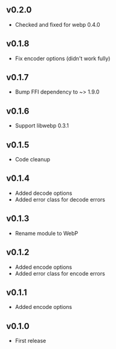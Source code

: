 ## v0.2.0

* Checked and fixed for webp 0.4.0

## v0.1.8

* Fix encoder options (didn't work fully)

## v0.1.7

* Bump FFI dependency to ~> 1.9.0

## v0.1.6

* Support libwebp 0.3.1

## v0.1.5

* Code cleanup

## v0.1.4

* Added decode options
* Added error class for decode errors

## v0.1.3

* Rename module to WebP

## v0.1.2

* Added encode options
* Added error class for encode errors

## v0.1.1

* Added encode options

## v0.1.0

* First release
